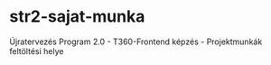 # str2-sajat-munka
Újratervezés Program 2.0 - T360-Frontend képzés - Projektmunkák feltöltési helye
